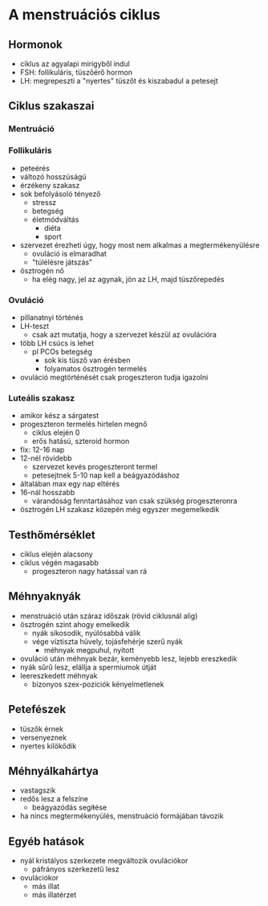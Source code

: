 # A menstruációs ciklus

## Hormonok

- ciklus az agyalapi mirigyből indul
- FSH: follikuláris, tüszőérő hormon
- LH: megrepeszti a "nyertes" tüszőt és kiszabadul a petesejt

## Ciklus szakaszai

### Mentruáció

### Follikuláris

- peteérés
- változó hosszúságú
- érzékeny szakasz
- sok befolyásoló tényező
	- stressz
	- betegség
	- életmódváltás
		- diéta
		- sport
- szervezet érezheti úgy, hogy most nem alkalmas a megtermékenyülésre
	- ovuláció is elmaradhat
	- "túlélésre játszás"
- ösztrogén nő
	- ha elég nagy, jel az agynak, jön az LH, majd tüszőrepedés

### Ovuláció

- pillanatnyi történés
- LH-teszt
	- csak azt mutatja, hogy a szervezet készül az ovulációra
- több LH csúcs is lehet
	- pl PCOs betegség
		- sok kis tüsző van érésben
		- folyamatos ösztrogén termelés
- ovuláció megtörténését csak progeszteron tudja igazolni

### Luteális szakasz

- amikor kész a sárgatest
- progeszteron termelés hirtelen megnő
	- ciklus elején 0
	- erős hatású, szteroid hormon
- fix: 12-16 nap
- 12-nél rövidebb
	- szervezet kevés progeszteront termel
	- petesejtnek 5-10 nap kell a beágyazódáshoz
- általában max egy nap eltérés
- 16-nál hosszabb
	- várandóság fenntartásához van csak szükség progeszteronra
- ösztrogén LH szakasz közepén még egyszer megemelkedik

## Testhőmérséklet

- ciklus elején alacsony
- ciklus végén magasabb
	- progeszteron nagy hatással van rá

## Méhnyaknyák

- menstruáció után száraz időszak (rövid ciklusnál alig)
- ösztrogén szint ahogy emelkedik
	- nyák síkosodik, nyúlósabbá válik
	- vége víztiszta hüvely, tojásfehérje szerű nyák
		- méhnyak megpuhul, nyitott	
- ovuláció után méhnyak bezár, keményebb lesz, lejebb ereszkedik
- nyák sűrű lesz, elállja a spermiumok útját
- leereszkedett méhnyak
	- bizonyos szex-pozíciók kényelmetlenek

## Petefészek

- tüszők érnek
- versenyeznek
- nyertes kilökődik

## Méhnyálkahártya

- vastagszik
- redős lesz a felszíne
	- beágyazódás segíŧése
- ha nincs megtermékenyülés, menstruáció formájában távozik

## Egyéb hatások

- nyál kristályos szerkezete megváltozik ovulációkor
	- páfrányos szerkezetű lesz
- ovulációkor
	- más illat
	- más illatérzet
